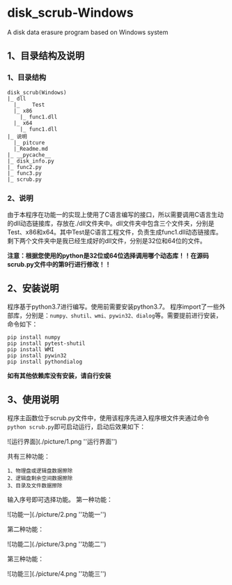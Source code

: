# disk_scrub-Windows
A disk data erasure program based on Windows system

## 1、目录结构及说明

### 1、目录结构

```
disk_scrub(Windows)
|_ dll
  |_	Test
  |_ x86
    |_ func1.dll
  |_ x64
    |_ func1.dll
|_ 说明
  |_ pitcure
  |_Readme.md
|_ __pycache__
|_ disk_info.py
|_ func2.py
|_ func3.py
|_ scrub.py
```

### 2、说明

由于本程序在功能一的实现上使用了C语言编写的接口，所以需要调用C语言生动的dll动态链接库，存放在./dll文件夹中。dll文件夹中包含三个文件夹，分别是Test、x86和x64。其中Test是C语言工程文件，负责生成func1.dll动态链接库。剩下两个文件夹中是我已经生成好的dll文件，分别是32位和64位的文件。

**注意：根据您使用的python是32位或64位选择调用哪个动态库！！在源码scrub.py文件中的第9行进行修改！！**

## 2、安装说明

程序基于python3.7进行编写。使用前需要安装python3.7。
程序import了一些外部库，分别是：`numpy、shutil、wmi、pywin32、dialog`等。需要提前进行安装，命令如下：

```
pip install numpy
pip install pytest-shutil
pip install WMI
pip install pywin32
pip install pythondialog
```

**如有其他依赖库没有安装，请自行安装**

## 3、使用说明

程序主函数位于scrub.py文件中，使用该程序先进入程序根文件夹通过命令`python scrub.py`即可启动运行，启动后效果如下：

![运行界面](./picture/1.png ''运行界面'')

共有三种功能：

```
1、物理盘或逻辑盘数据擦除
2、逻辑盘剩余空间数据擦除
3、目录及文件数据擦除
```

输入序号即可选择功能。
第一种功能：

![功能一](./picture/2.png ''功能一'')

第二种功能：

![功能二](./picture/3.png ''功能二'')

第三种功能：

![功能三](./picture/4.png ''功能三'')
